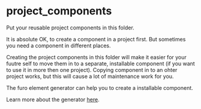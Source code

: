 # project_components
Put your reusable project components in this folder. 

It is absolute OK, to create a component in a project first. But sometimes you need a component in different places. 

Creating the project components in this folder will make it easier for your fuutre self to move them in to a separate,  installable component 
(if you want to use it in more then one project). Copying component in to an ohter project works, but this will cause a
lot of maintenance work for you.

The furo element generator can help you to create a installable component.

Learn more about the generator [here](https://furo.pro/guide/md/starterpacks/). 
